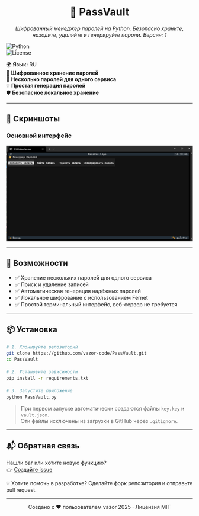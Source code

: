 <h1 align="center">🔐 PassVault</h1>
<p align="center">
  <em>Шифрованный менеджер паролей на Python. Безопасно храните, находите, удаляйте и генерируйте пароли. Версия: 1</em>
</p>

![Python](https://img.shields.io/badge/Python-3.10+-blue)  
![License](https://img.shields.io/badge/license-MIT-green)

🌍 **Язык:** RU  
🔑 **Шифрованное хранение паролей**  
📄 **Несколько паролей для одного сервиса**  
💡 **Простая генерация паролей**  
🛡️ **Безопасное локальное хранение**

---

## 📸 Скриншоты

### Основной интерфейс
![Скриншот PassVault](screenshots/main.png)

---

## 🔧 Возможности

- ✅ Хранение нескольких паролей для одного сервиса  
- ✅ Поиск и удаление записей  
- ✅ Автоматическая генерация надёжных паролей  
- ✅ Локальное шифрование с использованием Fernet  
- ✅ Простой терминальный интерфейс, веб-сервер не требуется  

---

## 📦 Установка

```bash
# 1. Клонируйте репозиторий
git clone https://github.com/vazor-code/PassVault.git  
cd PassVault

# 2. Установите зависимости
pip install -r requirements.txt

# 3. Запустите приложение
python PassVault.py
```

> При первом запуске автоматически создаются файлы `key.key` и `vault.json`.  
> Эти файлы исключены из загрузки в GitHub через `.gitignore`.

---

## 📬 Обратная связь

Нашли баг или хотите новую функцию?  
👉 [Создайте issue](https://github.com/vazor/PassVault/issues)

💡 Хотите помочь в разработке? Сделайте форк репозитория и отправьте pull request.

---

<p align="center">
  Создано с ❤️ пользователем vazor  
  2025 · Лицензия MIT
</p>
